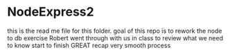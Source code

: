 # NodeExpress2
this is the read me file for this folder. goal of this repo is to rework the node to db exercise Robert went through with us in class to review what we need to know start to finish GREAT recap very smooth process
